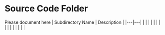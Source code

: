 # Source Code Folder


Please document here
| Subdirectory Name | Description |
|---|---|
| | |
| | |
| | |
| | |
| | |
